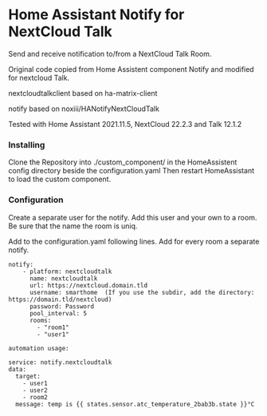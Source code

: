 # Home Assistant Notify for NextCloud Talk

Send and receive notification to/from a NextCloud Talk Room.

Original code copied from Home Assistent component Notify and modified for nextcloud Talk.

nextcloudtalkclient based on ha-matrix-client

notify based on noxiii/HANotifyNextCloudTalk

Tested with Home Assistant 2021.11.5, NextCloud 22.2.3 and Talk 12.1.2

### Installing

Clone the Repository into ./custom_component/ in the HomeAssistent config directory beside the configuration.yaml 
Then restart HomeAssistant to load the custom component.

### Configuration

Create a separate user for the notify. Add this user and your own to a room. Be sure that the name the room is uniq.

Add to the configuration.yaml following lines. Add for every room a separate notify.

```
notify:
    - platform: nextcloudtalk
      name: nextcloudtalk
      url: https://nextcloud.domain.tld
      username: smarthome  (If you use the subdir, add the directory: https://domain.tld/nextcloud)
      password: Password
      pool_interval: 5
      rooms: 
        - "room1"
        - "user1"
        
automation usage:

service: notify.nextcloudtalk
data:
  target:
    - user1
    - user2
    - room2
  message: temp is {{ states.sensor.atc_temperature_2bab3b.state }}°C
```
